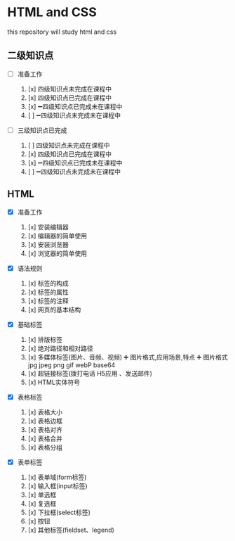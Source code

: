 # HTML and CSS

this repository will study  html and css

## 二级知识点

+ [ ] 准备工作

    1. [x]  四级知识点未完成在课程中
    2. [x]  四级知识点已完成在课程中
    3. [x] :heavy_minus_sign:四级知识点已完成未在课程中
    4. [ ] :heavy_minus_sign:四级知识点未完成未在课程中

+ [ ] 三级知识点已完成

    1. [ ]  四级知识点未完成在课程中
    2. [x]  四级知识点已完成在课程中
    3. [x] :heavy_minus_sign:四级知识点已完成未在课程中
    4. [ ] :heavy_minus_sign:四级知识点未完成未在课程中

## HTML

+ [x] 准备工作

    1. [x]  安装编辑器
    2. [x]  编辑器的简单使用
    3. [x]  安装浏览器
    4. [x]  浏览器的简单使用

+ [x] 语法规则

    1. [x]  标签的构成
    2. [x]  标签的属性
    3. [x]  标签的注释
    4. [x]  网页的基本结构

+ [x] 基础标签

    1. [x]  排版标签
    2. [x]  绝对路径和相对路径
    3. [x]  多媒体标签(图片、音频、视频)
              :heavy_plus_sign:  图片格式,应用场景,特点
              :heavy_plus_sign:  图片格式   jpg jpeg png gif webP base64
    4. [x]  超链接标签(拨打电话 H5应用 、发送邮件)
    5. [x]  HTML实体符号

+ [x] 表格标签

    1. [x]  表格大小
    2. [x]  表格边框
    3. [x]  表格对齐
    4. [x]  表格合并
    5. [x]  表格分组

+ [x] 表单标签

    1. [x]  表单域(form标签)
    2. [x]  输入框(input标签)
    3. [x]  单选框
    4. [x]  复选框
    5. [x]  下拉框(select标签)
    6. [x]  按钮
    7. [x]  其他标签(fieldset、legend)
